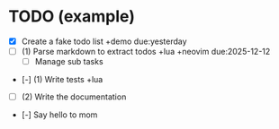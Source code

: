 # TODO (example)

- [x] Create a fake todo list +demo due:yesterday
- [ ] (1) Parse markdown to extract todos +lua +neovim due:2025-12-12
    - [ ] Manage sub tasks
- [-] (1) Write tests +lua
- [ ] (2) Write the documentation
- [-] Say hello to mom

